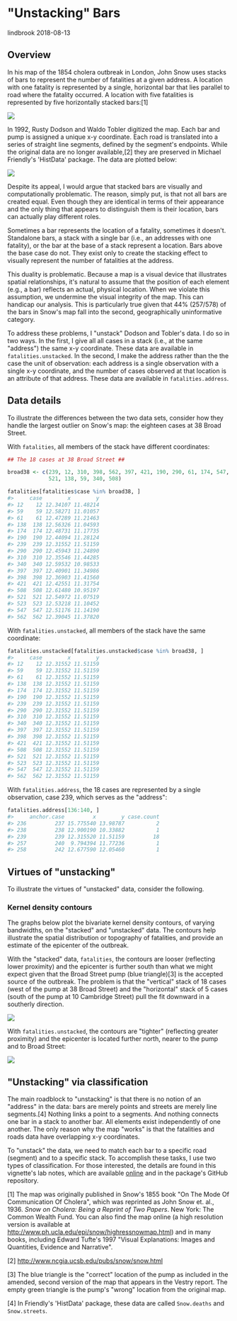 "Unstacking" Bars
================
lindbrook
2018-08-13

Overview
--------

In his map of the 1854 cholera outbreak in London, John Snow uses stacks of bars to represent the number of fatalities at a given address. A location with one fatality is represented by a single, horizontal bar that lies parallel to road where the fatality occurred. A location with five fatalities is represented by five horizontally stacked bars:[1]

![](msu-snows-mapB.jpg)

In 1992, Rusty Dodson and Waldo Tobler digitized the map. Each bar and pump is assigned a unique x-y coordinate. Each road is translated into a series of straight line segments, defined by the segment's endpoints. While the original data are no longer available,[2] they are preserved in Michael Friendly's 'HistData' package. The data are plotted below:

<img src="unstacking.bars_files/figure-markdown_github/unnamed-chunk-2-1.png" style="display: block; margin: auto;" />

Despite its appeal, I would argue that stacked bars are visually and computationally problematic. The reason, simply put, is that not all bars are created equal. Even though they are identical in terms of their appearance and the only thing that appears to distinguish them is their location, bars can actually play different roles.

Sometimes a bar represents the location of a fatality, sometimes it doesn't. Standalone bars, a stack with a single bar (i.e., an addresses with one fatality), or the bar at the base of a stack represent a location. Bars above the base case do not. They exist only to create the stacking effect to visually represent the number of fatalities at the address.

This duality is problematic. Because a map is a visual device that illustrates spatial relationships, it's natural to assume that the position of each element (e.g., a bar) reflects an actual, physical location. When we violate this assumption, we undermine the visual integrity of the map. This can handicap our analysis. This is particularly true given that 44% (257/578) of the bars in Snow's map fall into the second, geographically uninformative category.

To address these problems, I "unstack" Dodson and Tobler's data. I do so in two ways. In the first, I give all all cases in a stack (i.e., at the same "address") the same x-y coordinate. These data are available in `fatalities.unstacked`. In the second, I make the address rather than the the case the unit of observation: each address is a single observation with a single x-y coordinate, and the number of cases observed at that location is an attribute of that address. These data are available in `fatalities.address`.

Data details
------------

To illustrate the differences between the two data sets, consider how they handle the largest outlier on Snow's map: the eighteen cases at 38 Broad Street.

With `fatalities`, all members of the stack have different coordinates:

``` r
## The 18 cases at 38 Broad Street ##

broad38 <- c(239, 12, 310, 398, 562, 397, 421, 190, 290, 61, 174, 547, 523,
             521, 138, 59, 340, 508)

fatalities[fatalities$case %in% broad38, ]
#>     case        x        y
#> 12    12 12.34107 11.48214
#> 59    59 12.58271 11.01057
#> 61    61 12.47289 11.21463
#> 138  138 12.56326 11.04593
#> 174  174 12.48731 11.17735
#> 190  190 12.44094 11.28124
#> 239  239 12.31552 11.51159
#> 290  290 12.45943 11.24890
#> 310  310 12.35546 11.44285
#> 340  340 12.59532 10.98533
#> 397  397 12.40901 11.34986
#> 398  398 12.36903 11.41560
#> 421  421 12.42551 11.31754
#> 508  508 12.61480 10.95197
#> 521  521 12.54972 11.07519
#> 523  523 12.53218 11.10452
#> 547  547 12.51176 11.14190
#> 562  562 12.39045 11.37820
```

With `fatalities.unstacked`, all members of the stack have the same coordinate:

``` r
fatalities.unstacked[fatalities.unstacked$case %in% broad38, ]
#>     case        x        y
#> 12    12 12.31552 11.51159
#> 59    59 12.31552 11.51159
#> 61    61 12.31552 11.51159
#> 138  138 12.31552 11.51159
#> 174  174 12.31552 11.51159
#> 190  190 12.31552 11.51159
#> 239  239 12.31552 11.51159
#> 290  290 12.31552 11.51159
#> 310  310 12.31552 11.51159
#> 340  340 12.31552 11.51159
#> 397  397 12.31552 11.51159
#> 398  398 12.31552 11.51159
#> 421  421 12.31552 11.51159
#> 508  508 12.31552 11.51159
#> 521  521 12.31552 11.51159
#> 523  523 12.31552 11.51159
#> 547  547 12.31552 11.51159
#> 562  562 12.31552 11.51159
```

With `fatalities.address`, the 18 cases are represented by a single observation, case 239, which serves as the "address":

``` r
fatalities.address[136:140, ]
#>     anchor.case         x        y case.count
#> 236         237 15.775540 13.98787          2
#> 238         238 12.900190 10.33882          1
#> 239         239 12.315520 11.51159         18
#> 257         240  9.794394 11.77236          1
#> 258         242 12.677590 12.05460          1
```

Virtues of "unstacking"
-----------------------

To illustrate the virtues of "unstacked" data, consider the following.

### Kernel density contours

The graphs below plot the bivariate kernel density contours, of varying bandwidths, on the "stacked" and "unstacked" data. The contours help illustrate the spatial distribution or topography of fatalities, and provide an estimate of the epicenter of the outbreak.

With the "stacked" data, `fatalities`, the contours are looser (reflecting lower proximity) and the epicenter is further south than what we might expect given that the Broad Street pump (blue triangle)[3] is the accepted source of the outbreak. The problem is that the "vertical" stack of 18 cases (west of the pump at 38 Broad Street) and the "horizontal" stack of 5 cases (south of the pump at 10 Cambridge Street) pull the fit downward in a southerly direction.

<img src="unstacking.bars_files/figure-markdown_github/unnamed-chunk-6-1.png" style="display: block; margin: auto;" />

With `fatalities.unstacked`, the contours are "tighter" (reflecting greater proximity) and the epicenter is located further north, nearer to the pump and to Broad Street:

<img src="unstacking.bars_files/figure-markdown_github/unnamed-chunk-7-1.png" style="display: block; margin: auto;" />

"Unstacking" via classification
-------------------------------

The main roadblock to "unstacking" is that there is no notion of an "address" in the data: bars are merely points and streets are merely line segments.[4] Nothing links a point to a segments. And nothing connects one bar in a stack to another bar. All elements exist independently of one another. The only reason why the map "works" is that the fatalities and roads data have overlapping x-y coordinates.

To "unstack" the data, we need to match each bar to a specific road (segment) and to a specific stack. To accomplish these tasks, I use two types of classification. For those interested, the details are found in this vignette's lab notes, which are available [online](https://github.com/lindbrook/cholera/blob/master/docs/unstacking.bars.notes.md) and in the package's GitHub repository.

[1] The map was originally published in Snow's 1855 book "On The Mode Of Communication Of Cholera", which was reprinted as John Snow et. al., 1936. *Snow on Cholera: Being a Reprint of Two Papers*. New York: The Common Wealth Fund. You can also find the map online (a high resolution version is available at <http://www.ph.ucla.edu/epi/snow/highressnowmap.html>) and in many books, including Edward Tufte's 1997 "Visual Explanations: Images and Quantities, Evidence and Narrative".

[2] <http://www.ncgia.ucsb.edu/pubs/snow/snow.html>

[3] The blue triangle is the "correct" location of the pump as included in the amended, second version of the map that appears in the Vestry report. The empty green triangle is the pump's "wrong" location from the original map.

[4] In Friendly's 'HistData' package, these data are called `Snow.deaths` and `Snow.streets`.
